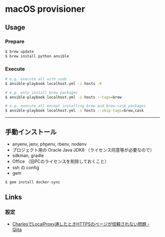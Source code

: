 # macOS provisioner

## Usage

### Prepare

```bash
$ brew update
$ brew install python ansible
```

### Execute

```bash
# e.g. execute all with sudo
$ ansible-playbook localhost.yml -i hosts -K

# e.g. only install brew packages
$ ansible-playbook localhost.yml -i hosts --tags=brew

# e.g. execute all except installing brew and brew-cask packages
$ ansible-playbook localhost.yml -i hosts --skip-tags=brew,cask
```

-----

## 手動インストール

- anyenv, jenv, phpenv, rbenv, nodenv
- プロジェクト用の Oracle Java JDK8 （ライセンス同意等が必要なので）
- sdkman, gradle
- Office （旧PCのライセンスを削除しておくこと）
- ssh の config
- gem

```
$ gem install docker-sync
```

## Links

### 設定
- [CharlesでLocalProxy通したときHTTPSのページが信頼されない問題 \- Qiita](https://qiita.com/yd_niku/items/569df587bc17f29fd7ee)
